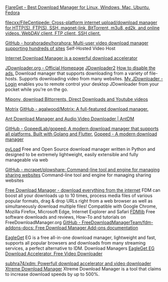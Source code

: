 
[FlareGet - Best Download Manager for Linux, Windows, Mac, Ubuntu, Fedora](https://flareget.com/)

[filecxx/FileCentipede: Cross-platform internet upload/download manager for HTTP(S), FTP(S), SSH, magnet-link, BitTorrent, m3u8, ed2k, and online videos. WebDAV client, FTP client, SSH client.](https://github.com/filecxx/FileCentipede)

[GitHub - horahoradev/horahora: Multi-user video download manager supporting hundreds of sites](https://github.com/horahoradev/horahora)
Self-Hosted Video Host

[Internet Download Manager is a powerful download accelerator](https://www.internetdownloadmanager.com/)

[JDownloader.org - Official Homepage](https://jdownloader.org/)
[JDownloader2](http://jdownloader.org/jdownloader2)
[How to disable the ads.](https://superuser.com/questions/1297098/how-to-disable-ads-in-jdownloader)
Download manager that supports downloading from a variety of file-hosts. Supports downloading video from many websites.
[My JDownloader - Login](https://my.jdownloader.org/login.html)
enables you to remote control your desktop JDownloader from your pocket while you're on the go.

[Mipony, download Bittorrents, Direct Downloads and Youtube videos](https://www.mipony.net/en/)

[Motrix](https://motrix.app/)
[GitHub - agalwood/Motrix: A full-featured download manager.](https://github.com/agalwood/Motrix)

[Ant Download Manager and Audio Video Downloader | AntDM](https://antdownloadmanager.com/)

[GitHub - GopeedLab/gopeed: A modern download manager that supports all platforms. Built with Golang and Flutter.](https://github.com/GopeedLab/gopeed)
[Gopeed - A modern download manager](https://gopeed.com/)

[pyLoad](https://pyload.net/)
Free and Open Source download manager written in Python and designed to be extremely lightweight, easily extensible and fully manageable via web

[GitHub - mcrapet/plowshare: Command-line tool and engine for managing sharing websites](https://github.com/mcrapet/plowshare)
Command-line tool and engine for managing sharing websites

[Free Download Manager - download everything from the internet](https://www.freedownloadmanager.org/)
FDM can boost all your downloads up to 10 times, process media files of various popular formats, drag & drop URLs right from a web browser as well as simultaneously download multiple files! Compatible with Google Chrome, Mozilla Firefox, Microsoft Edge, Internet Explorer and Safari
[FDMlib](https://en.freedownloadmanager.org/Windows-PC)
Free software downloads and reviews, How-To and tutorials on FreeDownloadManager.org
[GitHub - FreeDownloadManagerTeam/fdm-addons-docs: Free Download Manager Add-ons documentation](https://github.com/FreeDownloadManagerTeam/fdm-addons-docs)

[EagleGet](http://www.eagleget.com/)
EG is a free all-in-one download manager, lightweight and fast, supports all popular browsers and downloads from many streaming services, a perfect alternative to IDM.
Download Managers
[EagleGet EG Download Accelerator, Free Video Downloader](https://www.eagleget.com/features/smart-video-grabber)

[subhra74/xdm: Powerfull download accelerator and video downloader](https://github.com/subhra74/xdm)
[Xtreme Download Manager](https://subhra74.github.io/xdm/#)
Xtreme Download Manager is a tool that claims to increase download speeds by up to 500%.
